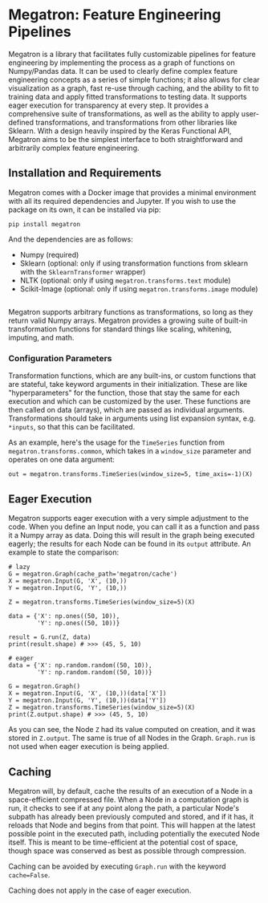 # Megatron: Feature Engineering Pipelines

Megatron is a library that facilitates fully customizable pipelines for feature engineering by implementing the process as a graph of functions on Numpy/Pandas data. It can be used to clearly define complex feature engineering concepts as a series of simple functions; it also allows for clear visualization as a graph, fast re-use through caching, and the ability to fit to training data and apply fitted transformations to testing data. It supports eager execution for transparency at every step. It provides a comprehensive suite of transformations, as well as the ability to apply user-defined transformations, and transformations from other libraries like Sklearn. With a design heavily inspired by the Keras Functional API, Megatron aims to be the simplest interface to both straightforward and arbitrarily complex feature engineering.

## Installation and Requirements
Megatron comes with a Docker image that provides a minimal environment with all its required dependencies and Jupyter. If you wish to use the package on its own, it can be installed via pip:

`pip install megatron`

And the dependencies are as follows:

- Numpy (required)
- Sklearn (optional: only if using transformation functions from sklearn with the `SklearnTransformer` wrapper)
- NLTK (optional: only if using `megatron.transforms.text` module)
- Scikit-Image (optional: only if using `megatron.transforms.image` module)

## 
Megatron supports arbitrary functions as transformations, so long as they return valid Numpy arrays. Megatron provides a growing suite of built-in transformation functions for standard things like scaling, whitening, imputing, and math.



### Configuration Parameters
Transformation functions, which are any built-ins, or custom functions that are stateful, take keyword arguments in their initialization. These are like "hyperparameters" for the function, those that stay the same for each execution and which can be customized by the user. These functions are then called on data (arrays), which are passed as individual arguments. Transformations should take in arguments using list expansion syntax, e.g. `*inputs`, so that this can be facilitated.

As an example, here's the usage for the `TimeSeries` function from `megatron.transforms.common`, which takes in a `window_size` parameter and operates on one data argument:

```
out = megatron.transforms.TimeSeries(window_size=5, time_axis=-1)(X)
```

## Eager Execution
Megatron supports eager execution with a very simple adjustment to the code. When you define an Input node, you can call it as a function and pass it a Numpy array as data. Doing this will result in the graph being executed eagerly; the results for each Node can be found in its `output` attribute. An example to state the comparison:

```
# lazy
G = megatron.Graph(cache_path='megatron/cache')
X = megatron.Input(G, 'X', (10,))
Y = megatron.Input(G, 'Y', (10,))

Z = megatron.transforms.TimeSeries(window_size=5)(X)

data = {'X': np.ones((50, 10)),
        'Y': np.ones((50, 10))}

result = G.run(Z, data)
print(result.shape) # >>> (45, 5, 10)

# eager
data = {'X': np.random.random((50, 10)),
        'Y': np.random.random((50, 10))}

G = megatron.Graph()
X = megatron.Input(G, 'X', (10,))(data['X'])
Y = megatron.Input(G, 'Y', (10,))(data['Y'])
Z = megatron.transforms.TimeSeries(window_size=5)(X)
print(Z.output.shape) # >>> (45, 5, 10)
```

As you can see, the Node `Z` had its value computed on creation, and it was stored in `Z.output`. The same is true of all Nodes in the Graph. `Graph.run` is not used when eager execution is being applied.

## Caching
Megatron will, by default, cache the results of an execution of a Node in a space-efficient compressed file. When a Node in a computation graph is run, it checks to see if at any point along the path, a particular Node's subpath has already been previously computed and stored, and if it has, it reloads that Node and begins from that point. This will happen at the latest possible point in the executed path, including potentially the executed Node itself. This is meant to be time-efficient at the potential cost of space, though space was conserved as best as possible through compression.

Caching can be avoided by executing `Graph.run` with the keyword `cache=False`.

Caching does not apply in the case of eager execution.
